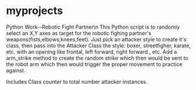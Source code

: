 # myprojects
Python Work--Robotic Fight Partner\n
This Python script is to randomly select an X,Y axes as target for the robotic fighing partner's weapons(fists,elbows,knees,feet).
Just pick an attacker style to create it's class, then pass into the Attacker Class the style: boxer, streetfigher, karate, etc.
with an opening like frontal, left forward, right forward., etc.  Add a arm_strike method to create the random strike which then would be sent to the robot arm which then would trigger the proper movement to practice against.

Includes Class counter to total number attacker instances.
